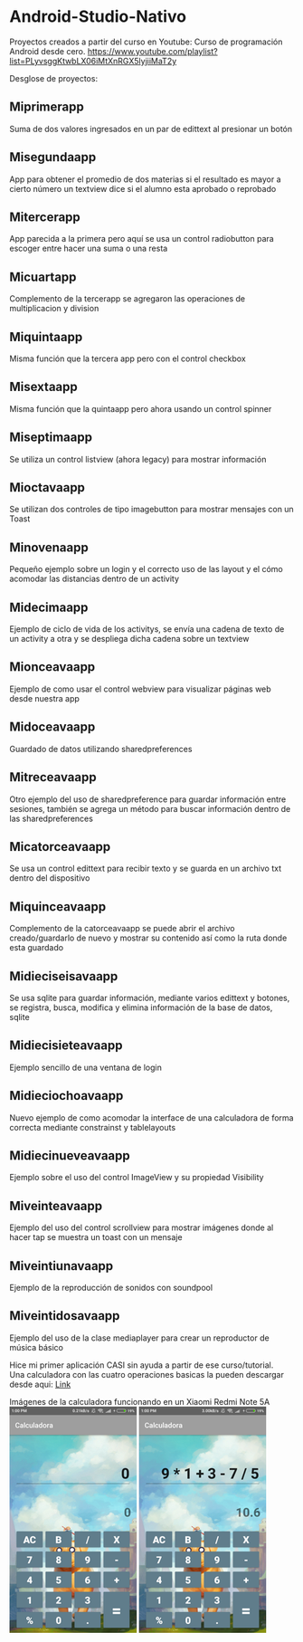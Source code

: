 # Android-Studio-Nativo
Proyectos creados a partir del curso en Youtube: Curso de programación Android desde cero. https://www.youtube.com/playlist?list=PLyvsggKtwbLX06iMtXnRGX5lyjiiMaT2y

Desglose de proyectos:  
## Miprimerapp  
Suma de dos valores ingresados en un par de edittext al presionar un botón  

## Misegundaapp  
App para obtener el promedio de dos materias si el resultado es mayor a cierto número un textview dice si el alumno esta aprobado o reprobado  

## Mitercerapp  
App parecida a la primera pero aquí se usa un control radiobutton para escoger entre hacer una suma o una resta  

## Micuartapp  
Complemento de la tercerapp se agregaron las operaciones de multiplicacion y division  

## Miquintaapp  
Misma función que la tercera app pero con el control checkbox

## Misextaapp  
Misma función que la quintaapp pero ahora usando un control spinner

## Miseptimaapp  
Se utiliza un control listview (ahora legacy) para mostrar información

## Mioctavaapp  
Se utilizan dos controles de tipo imagebutton para mostrar mensajes con un Toast  

## Minovenaapp  
Pequeño ejemplo sobre un login y el correcto uso de las layout y el cómo acomodar las distancias dentro de un activity

## Midecimaapp  
Ejemplo de ciclo de vida de los activitys, se envía una cadena de texto de un activity a otra y se despliega dicha cadena sobre un textview  

## Mionceavaapp  
Ejemplo de como usar el control webview para visualizar páginas web desde nuestra app  

## Midoceavaapp  
Guardado de datos utilizando sharedpreferences  

## Mitreceavaapp  
Otro ejemplo del uso de sharedpreference para guardar información entre sesiones,  también se agrega un método para buscar información dentro de las sharedpreferences  

## Micatorceavaapp  
Se usa un control edittext para recibir texto y se guarda en un archivo txt dentro del dispositivo  

## Miquinceavaapp  
Complemento de la catorceavaapp se puede abrir el archivo creado/guardarlo de nuevo y mostrar su contenido así como la ruta donde esta guardado  

## Midieciseisavaapp  
Se usa sqlite para guardar información, mediante  varios edittext y botones, se registra, busca, modifica y elimina información de la base de datos, sqlite  

## Midiecisieteavaapp  
Ejemplo sencillo de una ventana de login

## Midieciochoavaapp  
Nuevo ejemplo de como acomodar la interface de una calculadora de forma correcta mediante constrainst y tablelayouts

## Midiecinueveavaapp  
Ejemplo sobre el uso del control ImageView y su propiedad Visibility  

## Miveinteavaapp  
Ejemplo del uso del control scrollview para mostrar imágenes donde al hacer tap se muestra un toast con un mensaje  

## Miveintiunavaapp  
Ejemplo de la reproducción de sonidos con soundpool

## Miveintidosavaapp  
Ejemplo del uso de la clase mediaplayer para crear un reproductor de música básico

Hice mi primer aplicación CASI sin ayuda a partir de ese curso/tutorial.  
Una calculadora con las cuatro operaciones basicas la pueden descargar desde aqui: [Link](https://github.com/FelixJMaxwell/Android-Studio-Nativo/raw/master/Calculadora/calculadora.apk)

Imágenes de la calculadora funcionando en un Xiaomi Redmi Note 5A
![imagen_1](https://raw.githubusercontent.com/FelixJMaxwell/Android-Studio-Nativo/master/Calculadora/Screenshot_1.png)
![imagem_2](https://raw.githubusercontent.com/FelixJMaxwell/Android-Studio-Nativo/master/Calculadora/Screenshot_2.png)
